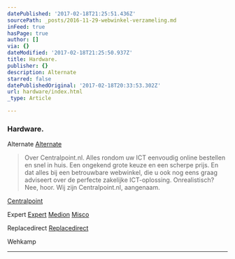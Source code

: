 ```yaml
---
datePublished: '2017-02-18T21:25:51.436Z'
sourcePath: _posts/2016-11-29-webwinkel-verzameling.md
inFeed: true
hasPage: true
author: []
via: {}
dateModified: '2017-02-18T21:25:50.937Z'
title: Hardware.
publisher: {}
description: Alternate
starred: false
datePublishedOriginal: '2017-02-18T20:33:53.302Z'
url: hardware/index.html
_type: Article

---
```

### Hardware.

Alternate
[Alternate][0]

> Over Centralpoint.nl. Alles rondom uw ICT eenvoudig online bestellen en snel in huis. Een ongekend grote keuze en een scherpe prijs. En dat alles bij een betrouwbare webwinkel, die u ook nog eens graag adviseert over de perfecte zakelijke ICT-oplossing. Onrealistisch? Nee, hoor.
> Wij zijn Centralpoint.nl, aangenaam.

[Centralpoint][1]

Expert
[Expert][2]
[Medion][3]
[Misco][4]

Replacedirect
[Replacedirect][5]

Wehkamp

---



[0]: http://www.alternate.nl/tt/?tt=904_22575_133761_Alternate&r=
[1]: http://www.centralpoint.nl/tracker/index.php?tt=534_680575_88325_&r=
[2]: http://tc.tradetracker.net/?c=5515&m=187261&a=133761&r=&u=
[3]: http://tc.tradetracker.net/?c=3452&m=893025&a=133761&r=&u=
[4]: http://tc.tradetracker.net/?c=5917&m=1001612&a=88590&r=&u=
[5]: http://www.replacedirect.nl/page/startExternal/?tt=4825_935388_133761_&r=